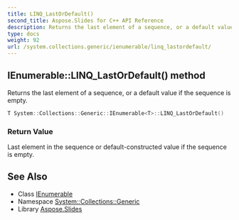```yaml
---
title: LINQ_LastOrDefault()
second_title: Aspose.Slides for C++ API Reference
description: Returns the last element of a sequence, or a default value if the sequence is empty.
type: docs
weight: 92
url: /system.collections.generic/ienumerable/linq_lastordefault/
---
```

## IEnumerable::LINQ_LastOrDefault() method


Returns the last element of a sequence, or a default value if the sequence is empty.

```cpp
T System::Collections::Generic::IEnumerable<T>::LINQ_LastOrDefault()
```


### Return Value

Last element in the sequence or default-constructed value if the sequence is empty.

## See Also

* Class [IEnumerable](../)
* Namespace [System::Collections::Generic](../../)
* Library [Aspose.Slides](../../../)